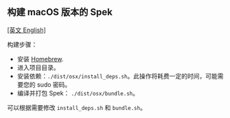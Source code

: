 ## 构建 macOS 版本的 Spek

[[英文 English]](./README.md)

构建步骤：
* 安装 [Homebrew](https://brew.sh).
* 进入项目目录。
* 安装依赖：`./dist/osx/install_deps.sh`。此操作将耗费一定的时间，可能需要您的 sudo 密码。
* 编译并打包 Spek： `./dist/osx/bundle.sh`。

可以根据需要修改 `install_deps.sh` 和 `bundle.sh`。